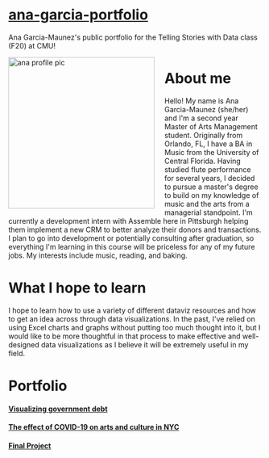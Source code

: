 # [ana-garcia-portfolio](https://anagm17.github.io/ana-garcia-portfolio/)
Ana Garcia-Maunez's public portfolio for the Telling Stories with Data class (F20) at CMU!

<img src="https://i.imgur.com/cNyK1Fp.jpg?1" width="290" height="300"
   alt="ana profile pic"
   style="float: left; margin-right: 20px; margin-bottom: 10px" />

# About me

<p>
Hello! My name is Ana Garcia-Maunez (she/her) and I'm a second year Master of Arts Management student. Originally from Orlando, FL, I have a BA in Music from the University of Central Florida. Having studied flute performance for several years, I decided to pursue a master's degree to build on my knowledge of music and the arts from a managerial standpoint. I'm currently a development intern with Assemble here in Pittsburgh helping them implement a new CRM to better analyze their donors and transactions. I plan to go into development or potentially consulting after graduation, so everything I'm learning in this course will be priceless for any of my future jobs. My interests include music, reading, and baking.
</p>

# What I hope to learn 
<p>
I hope to learn how to use a variety of different dataviz resources and how to get an idea across through data visualizations. In the past, I've relied on using Excel charts and graphs without putting too much thought into it, but I would like to be more thoughtful in that process to make effective and well-designed data visualizations as I believe it will be extremely useful in my field.
</p>

# Portfolio 


#### [Visualizing government debt](/dataviz2.md)

#### [The effect of COVID-19 on arts and culture in NYC](/dataviz3.md)

#### [Final Project](/final_project_AnaGarcia.md)

